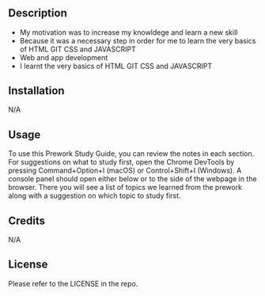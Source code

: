 # <prework>

## Description

- My motivation was to increase my knowldege and learn a new skill
- Because it was a necessary step in order for me to learn the very basics of HTML GIT CSS and JAVASCRIPT
- Web and app development 
- I learnt the very basics of HTML GIT CSS and JAVASCRIPT

## Installation

N/A

## Usage

To use this Prework Study Guide, you can review the notes in each section. For suggestions on what to study first, open the Chrome DevTools by pressing Command+Option+I (macOS) or Control+Shift+I (Windows). A console panel should open either below or to the side of the webpage in the browser. There you will see a list of topics we learned from the prework along with a suggestion on which topic to study first.

## Credits

N/A

## License

Please refer to the LICENSE in the repo.

# </prework>